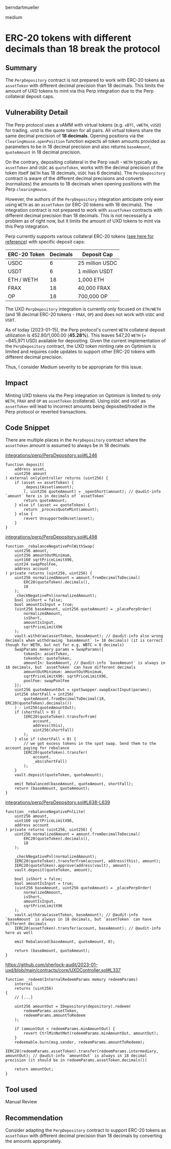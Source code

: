 berndartmueller

medium

# ERC-20 tokens with different decimals than 18 break the protocol

## Summary

The `PerpDepository` contract is not prepared to work with ERC-20 tokens as `assetToken` with different decimal precision than 18 decimals. This limits the amount of UXD tokens to mint via this Perp integration due to the Perp collateral deposit caps.

## Vulnerability Detail

The Perp protocol uses a vAMM with virtual tokens (e.g. `vBTC`, `vWETH`, `vUSD`) for trading. `vUSD` is the quote token for all pairs. All virtual tokens share the same decimal precision of **18 decimals**. Opening positions via the `ClearingHouse.openPosition` function expects all token amounts provided as parameters to be in 18 decimal precision and also returns `baseAmount`, `quoteAmount` in 18 decimal precision.

On the contrary, depositing collateral in the Perp vault - `WETH` typically as `assetToken` and `USDC` as `quoteToken`, works with the decimal precision of the token itself (`WETH` has 18 decimals, `USDC` has 6 decimals). The `PerpDepository` contract is aware of the different decimal precisions and converts (normalizes) the amounts to 18 decimals when opening positions with the Perp `clearingHouse`.

However, the authors of the `PerpDepository` integration anticipate only ever using `WETH` as an `assetToken` (or ERC-20 tokens with 18 decimals). The integration contract is not prepared to work with `assetToken` contracts with different decimal precision than 18 decimals. This is not necessarily a problem as of right now, but it limits the amount of UXD tokens to mint via this Perp integration.

Perp currently supports various collateral ERC-20 tokens ([see here for reference](https://support.perp.com/hc/en-us/articles/5257432076569#heading-2)) with specific deposit caps:

| ERC-20 Token | Decimals | Deposit Cap     |
| ------------ | -------- | --------------- |
| USDC         | 6        | 25 million USDC |
| USDT         | 6        | 1 million USDT  |
| ETH / WETH   | 18       | 1,000 ETH       |
| FRAX         | 18       | 40,000 FRAX     |
| OP           | 18       | 700,000 OP      |

The UXD `PerpDepository` integration is currently only focused on `ETH/WETH` (and 18 decimal ERC-20 tokens - `FRAX`, `OP`) and does not work with `USDC` and `USDT`.

As of today (2023-01-15), the Perp protocol's current `WETH` collateral deposit utilization is 452.80/1,000.00 (**45.28%**). This leaves 547,20 `WETH` (= ~845,971 USD) available for depositing. Given the current implementation of the `PerpDepository` contract, the UXD token minting rate on Optimism is limited and requires code updates to support other ERC-20 tokens with different decimal precision.

Thus, I consider Medium severity to be appropriate for this issue.

## Impact

Minting UXD tokens via the Perp integration on Optimism is limited to only `WETH`, `FRAX` and `OP` as `assetToken` (collateral). Using `USDC` and `USDT` as `assetToken` will lead to incorrect amounts being deposited/traded in the Perp protocol or reverted transactions.

## Code Snippet

There are multiple places in the `PerpDepository` contract where the `assetToken` amount is assumed to always be in 18 decimals:

[integrations/perp/PerpDepository.sol#L246](https://github.com/sherlock-audit/2023-01-uxd/blob/main/contracts/integrations/perp/PerpDepository.sol#L246)

```solidity
function deposit(
    address asset,
    uint256 amount
) external onlyController returns (uint256) {
    if (asset == assetToken) {
        _depositAsset(amount);
        (, uint256 quoteAmount) = _openShort(amount); // @audit-info `amount` here is in decimals of `assetToken`
        return quoteAmount;
    } else if (asset == quoteToken) {
        return _processQuoteMint(amount);
    } else {
        revert UnsupportedAsset(asset);
    }
}
```

[integrations/perp/PerpDepository.sol#L498](https://github.com/sherlock-audit/2023-01-uxd/blob/main/contracts/integrations/perp/PerpDepository.sol#L498)

```solidity
function _rebalanceNegativePnlWithSwap(
    uint256 amount,
    uint256 amountOutMinimum,
    uint160 sqrtPriceLimitX96,
    uint24 swapPoolFee,
    address account
) private returns (uint256, uint256) {
    uint256 normalizedAmount = amount.fromDecimalToDecimal(
        ERC20(quoteToken).decimals(),
        18
    );
    _checkNegativePnl(normalizedAmount);
    bool isShort = false;
    bool amountIsInput = true;
    (uint256 baseAmount, uint256 quoteAmount) = _placePerpOrder(
        normalizedAmount,
        isShort,
        amountIsInput,
        sqrtPriceLimitX96
    );
    vault.withdraw(assetToken, baseAmount); // @audit-info also wrong decimals when withdrawing `baseAmount` (= 18 decimals) (it is correct though for WETH, but not for e.g. WBTC = 8 decimals)
    SwapParams memory params = SwapParams({
        tokenIn: assetToken,
        tokenOut: quoteToken,
        amountIn: baseAmount, // @audit-info `baseAmount` is always in 18 decimals, but `assetToken` can have different decimals
        amountOutMinimum: amountOutMinimum,
        sqrtPriceLimitX96: sqrtPriceLimitX96,
        poolFee: swapPoolFee
    });
    uint256 quoteAmountOut = spotSwapper.swapExactInput(params);
    int256 shortFall = int256(
        quoteAmount.fromDecimalToDecimal(18, ERC20(quoteToken).decimals())
    ) - int256(quoteAmountOut);
    if (shortFall > 0) {
        IERC20(quoteToken).transferFrom(
            account,
            address(this),
            uint256(shortFall)
        );
    } else if (shortFall < 0) {
        // we got excess tokens in the spot swap. Send them to the account paying for rebalance
        IERC20(quoteToken).transfer(
            account,
            _abs(shortFall)
        );
    }
    vault.deposit(quoteToken, quoteAmount);

    emit Rebalanced(baseAmount, quoteAmount, shortFall);
    return (baseAmount, quoteAmount);
}
```

[integrations/perp/PerpDepository.sol#L638-L639](https://github.com/sherlock-audit/2023-01-uxd/blob/main/contracts/integrations/perp/PerpDepository.sol#L638-L639)

```solidity
function _rebalanceNegativePnlLite(
    uint256 amount,
    uint160 sqrtPriceLimitX96,
    address account
) private returns (uint256, uint256) {
    uint256 normalizedAmount = amount.fromDecimalToDecimal(
        ERC20(quoteToken).decimals(),
        18
    );

    _checkNegativePnl(normalizedAmount);
    IERC20(quoteToken).transferFrom(account, address(this), amount);
    IERC20(quoteToken).approve(address(vault), amount);
    vault.deposit(quoteToken, amount);

    bool isShort = false;
    bool amountIsInput = true;
    (uint256 baseAmount, uint256 quoteAmount) = _placePerpOrder(
        normalizedAmount,
        isShort,
        amountIsInput,
        sqrtPriceLimitX96
    );
    vault.withdraw(assetToken, baseAmount); // @audit-info `baseAmount` is always in 18 decimals, but `assetToken` can have different decimals
    IERC20(assetToken).transfer(account, baseAmount); // @audit-info here as well

    emit Rebalanced(baseAmount, quoteAmount, 0);

    return (baseAmount, quoteAmount);
}
```

https://github.com/sherlock-audit/2023-01-uxd/blob/main/contracts/core/UXDController.sol#L337

```solidity
function _redeem(InternalRedeemParams memory redeemParams)
    internal
    returns (uint256)
{
    // [...]

    uint256 amountOut = IDepository(depository).redeem(
        redeemParams.assetToken,
        redeemParams.amountToRedeem
    );

    if (amountOut < redeemParams.minAmountOut) {
        revert CtrlMinNotMet(redeemParams.minAmountOut, amountOut);
    }
    redeemable.burn(msg.sender, redeemParams.amountToRedeem);
    IERC20(redeemParams.assetToken).transfer(redeemParams.intermediary, amountOut); // @audit-info `amountOut` is always in 18 decimal precision (it should be in redeemParams.assetToken.decimals())

    return amountOut;
}
```

## Tool used

Manual Review

## Recommendation

Consider adapting the `PerpDepository` contract to support ERC-20 tokens as `assetToken` with different decimal precision than 18 decimals by converting the amounts appropriately.
